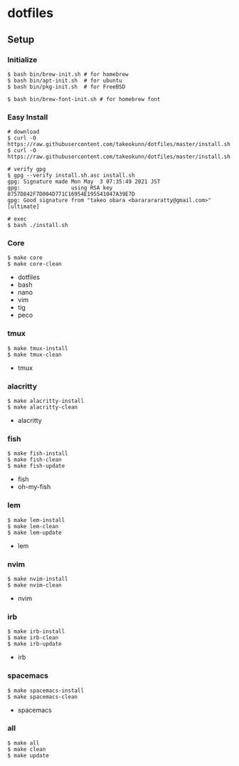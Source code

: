 # dotfiles

## Setup

### Initialize

```shell
$ bash bin/brew-init.sh # for homebrew
$ bash bin/apt-init.sh  # for ubuntu
$ bash bin/pkg-init.sh  # for FreeBSD

$ bash bin/brew-font-init.sh # for homebrew font
```

### Easy Install

```shell
# download
$ curl -O https://raw.githubusercontent.com/takeokunn/dotfiles/master/install.sh
$ curl -O https://raw.githubusercontent.com/takeokunn/dotfiles/master/install.sh.asc

# verify gpg
$ gpg --verify install.sh.asc install.sh
gpg: Signature made Mon May  3 07:35:49 2021 JST
gpg:                using RSA key 8757D842F7D004D771C16954E195541047A39E7D
gpg: Good signature from "takeo obara <bararararatty@gmail.com>" [ultimate]

# exec
$ bash ./install.sh
```

### Core

```shell
$ make core
$ make core-clean
```

* dotfiles
* bash
* nano
* vim
* tig
* peco

### tmux

```shell
$ make tmux-install
$ make tmux-clean
```

* tmux

### alacritty

```shell
$ make alacritty-install
$ make alacritty-clean
```

* alacritty

### fish

```shell
$ make fish-install
$ make fish-clean
$ make fish-update
```

* fish
* oh-my-fish

### lem

```shell
$ make lem-install
$ make lem-clean
$ make lem-update
```

* lem

### nvim

```shell
$ make nvim-install
$ make nvim-clean
```

* nvim

### irb

```shell
$ make irb-install
$ make irb-clean
$ make irb-update
```

* irb

### spacemacs

```shell
$ make spacemacs-install
$ make spacemacs-clean
```

* spacemacs

### all

```shell
$ make all
$ make clean
$ make update
```
